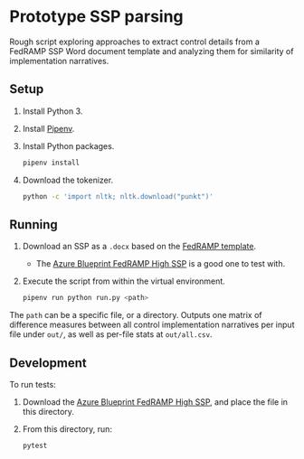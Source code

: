 # Prototype SSP parsing

Rough script exploring approaches to extract control details from a FedRAMP SSP Word document template and analyzing them for similarity of implementation narratives.

## Setup

1. Install Python 3.
1. Install [Pipenv](https://docs.pipenv.org/en/latest/).
1. Install Python packages.

   ```sh
   pipenv install
   ```

1. Download the tokenizer.

   ```sh
   python -c 'import nltk; nltk.download("punkt")'
   ```

## Running

1. Download an SSP as a `.docx` based on the [FedRAMP template](https://www.fedramp.gov/templates/).
   - The [Azure Blueprint FedRAMP High SSP](https://www.microsoft.com/en-us/trustcenter/compliance/fedramp) is a good one to test with.
1. Execute the script from within the virtual environment.

   ```sh
   pipenv run python run.py <path>
   ```

The `path` can be a specific file, or a directory. Outputs one matrix of difference measures between all control implementation narratives per input file under `out/`, as well as per-file stats at `out/all.csv`.

## Development

To run tests:

1. Download the [Azure Blueprint FedRAMP High SSP](https://www.microsoft.com/en-us/trustcenter/compliance/fedramp), and place the file in this directory.
1. From this directory, run:

   ```sh
   pytest
   ```

